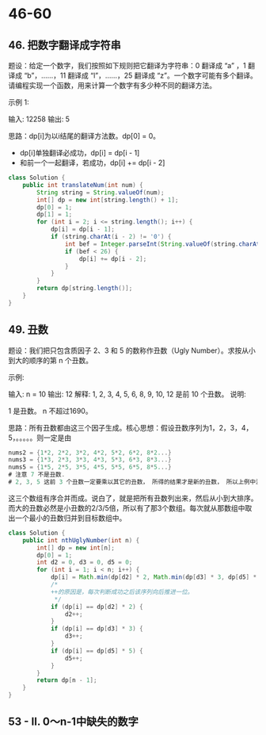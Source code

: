 # 46-60

## 46. 把数字翻译成字符串

题设：给定一个数字，我们按照如下规则把它翻译为字符串：0 翻译成 “a” ，1 翻译成 “b”，……，11 翻译成 “l”，……，25 翻译成 “z”。一个数字可能有多个翻译。请编程实现一个函数，用来计算一个数字有多少种不同的翻译方法。

示例 1:

输入: 12258
输出: 5

思路：dp[i]为以i结尾的翻译方法数。dp[0] = 0。

- dp[i]单独翻译必成功，dp[i] = dp[i - 1]
- 和前一个一起翻译，若成功，dp[i] += dp[i - 2]

```java
class Solution {
    public int translateNum(int num) {
        String string = String.valueOf(num);
        int[] dp = new int[string.length() + 1];
        dp[0] = 1;
        dp[1] = 1;
        for (int i = 2; i <= string.length(); i++) {
            dp[i] = dp[i - 1];
            if (string.charAt(i - 2) != '0') {
                int bef = Integer.parseInt(String.valueOf(string.charAt(i - 2)) + String.valueOf(string.charAt(i - 1)));
                if (bef < 26) {
                    dp[i] += dp[i - 2];
                }
            }
        }
        return dp[string.length()];
    }
}
```

## 49. 丑数

题设：我们把只包含质因子 2、3 和 5 的数称作丑数（Ugly Number）。求按从小到大的顺序的第 n 个丑数。

示例:

输入: n = 10
输出: 12
解释: 1, 2, 3, 4, 5, 6, 8, 9, 10, 12 是前 10 个丑数。
说明:  

1 是丑数。
n 不超过1690。

思路：所有丑数都由这三个因子生成。核心思想：假设丑数序列为1，2，3，4，5，。。。。。则一定是由

```java
nums2 = {1*2, 2*2, 3*2, 4*2, 5*2, 6*2, 8*2...}
nums3 = {1*3, 2*3, 3*3, 4*3, 5*3, 6*3, 8*3...}
nums5 = {1*5, 2*5, 3*5, 4*5, 5*5, 6*5, 8*5...}
# 注意 7 不是丑数. 
# 2, 3, 5 这前 3 个丑数一定要乘以其它的丑数， 所得的结果才是新的丑数， 所以上例中没有出现 7*2, 7*3, 7*5
```

这三个数组有序合并而成。说白了，就是把所有丑数列出来，然后从小到大排序。而大的丑数必然是小丑数的2/3/5倍，所以有了那3个数组。每次就从那数组中取出一个最小的丑数归并到目标数组中。

```java
class Solution {
    public int nthUglyNumber(int n) {
        int[] dp = new int[n];
        dp[0] = 1;
        int d2 = 0, d3 = 0, d5 = 0;
        for (int i = 1; i < n; i++) {
            dp[i] = Math.min(dp[d2] * 2, Math.min(dp[d3] * 3, dp[d5] * 5));
            /*
            ++的原因是，每次判断成功之后该序列向后推进一位。
             */
            if (dp[i] == dp[d2] * 2) {
                d2++;
            }
            if (dp[i] == dp[d3] * 3) {
                d3++;
            }
            if (dp[i] == dp[d5] * 5) {
                d5++;
            }
        }
        return dp[n - 1];
    }
}
```

## 53 - II. 0～n-1中缺失的数字


